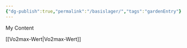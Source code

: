 ```yaml
---
{"dg-publish":true,"permalink":"/basislager/","tags":"gardenEntry"}
---
```



My Content

[[Vo2max-Wert\|Vo2max-Wert]]